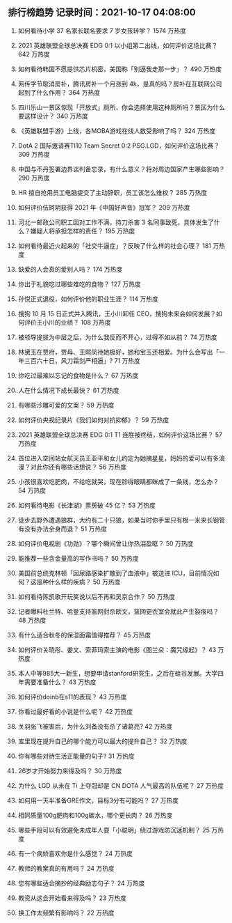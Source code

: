 
## 排行榜趋势 记录时间：2021-10-17 04:08:00
  
  1. 如何看待小学 37 名家长联名要求 7 岁女孩转学？ 1574 万热度
    
  2. 2021 英雄联盟全球总决赛 EDG 0:1 以小组第二出线，如何评价这场比赛？ 642 万热度
    
  3. 如何看待韩国不愿提供芯片机密，美国称「别逼我走那一步」？ 490 万热度
    
  4. 网传字节取消房补，腾讯房补一个月涨到 4k，是真的吗？房补在互联网公司起到了什么作用？ 364 万热度
    
  5. 四川乐山一景区惊现「开放式」厕所，你会选择使用这种厕所吗？景区为什么要这样设计？ 340 万热度
    
  6. 《英雄联盟手游》上线，各MOBA游戏在线人数受影响了吗？ 324 万热度
    
  7. DotA 2 国际邀请赛TI10 Team Secret 0:2 PSG.LGD，如何评价这场比赛？ 309 万热度
    
  8. 中国与不丹签署边界谈判备忘录，有什么意义？将对周边国家产生哪些影响？ 290 万热度
    
  9. HR 擅自抢用员工电脑提交了主动辞职，员工该怎么维权？ 285 万热度
    
  10. 如何评价伍珂玥获得 2021 年《中国好声音》冠军？ 209 万热度
    
  11. 河北一邮政公司职工因对工作不满，持刀杀害 3 名同事致死，具体发生了什么？嫌疑人将承担怎样的责任？ 195 万热度
    
  12. 如何看待最近火起来的「社交牛逼症」？反映了什么样的社会心理？ 181 万热度
    
  13. 缺爱的人会真的爱别人吗？ 174 万热度
    
  14. 你出于礼貌吃过哪些难吃的食物？ 127 万热度
    
  15. 孙悦正式退役，如何评价他的职业生涯？ 114 万热度
    
  16. 搜狗 10 月 15 日正式并入腾讯，王小川卸任 CEO，搜狗未来会如何发展？如何评价王小川的业绩？ 108 万热度
    
  17. 被领导提拔为中层之后，为什么我反而不开心，过得不如从前？ 74 万热度
    
  18. 林黛玉在贾府，贾母、王熙凤待她极好，她和宝玉还相爱。为什么会写出「一年三百六十日，风刀霜剑严相逼」? 71 万热度
    
  19. 你吃过最难以忘记的食物是什么？ 67 万热度
    
  20. 人在什么情况下成长最快？ 61 万热度
    
  21. 有哪些沙雕可爱的文案？ 59 万热度
    
  22. 如何评价央视纪录片《我们如何对抗抑郁》？ 59 万热度
    
  23. 2021 英雄联盟全球总决赛 EDG 0:1 T1 连胜被终结，如何评价这场比赛？ 57 万热度
    
  24. 首位进入空间站女航天员王亚平和女儿约定为她摘星星，妈妈的爱可以有多浪漫？对此你还有哪些话想说？ 56 万热度
    
  25. 小孩很喜欢吃肥肉，不给吃就哭，现在胖得眼睛都眯成了一条线，怎么办？ 54 万热度
    
  26. 如何看待电影《长津湖》票房破 45 亿？ 53 万热度
    
  27. 徒步去野外遭遇狼群，大约有二十只狼，如果当时你手里只有根一米来长钢管有没有办法全身而退？ 51 万热度
    
  28. 如何评价电视剧《功勋》？哪个瞬间曾让你热泪盈眶？ 50 万热度
    
  29. 能推荐一些含金量高的写作书吗？ 50 万热度
    
  30. 美国前总统克林顿「因尿路感染扩散到了血液中」被送进 ICU，目前情况如何？这是种什么样的疾病？ 50 万热度
    
  31. 如何看待陈凯歌开玩笑说以后不再和吴京合作？ 50 万热度
    
  32. 记者曝料杜兰特、哈登支持篮网封杀欧文，篮网更衣室会就此产生裂痕吗？ 48 万热度
    
  33. 有什么适合秋冬的保湿面霜值得推荐？ 45 万热度
    
  34. 如何评价关晓彤、姜文、索菲玛索主演的电影《图兰朵：魔咒缘起》？ 43 万热度
    
  35. 本人中等985大一新生，想要申请stanford研究生，之后在硅谷发展。大学四年需要准备什么？ 43 万热度
    
  36. 如何评价doinb在s11的表现？ 43 万热度
    
  37. 你看过最好看的小说是什么呢？ 42 万热度
    
  38. 关羽张飞被害后，为什么刘备没有杀了诸葛亮? 42 万热度
    
  39. 库里现在提升自己的哪个能力可以最大的提升自己？ 32 万热度
    
  40. 你有哪些对待生活正能量的句子? 31 万热度
    
  41. 26岁才开始努力来得及吗？ 30 万热度
    
  42. 为什么 LGD 从未在 Ti 上夺冠却是 CN DOTA 人气最高的队伍呢？ 27 万热度
    
  43. 如何用一天半准备GRE作文，目标3分有可能吗？ 27 万热度
    
  44. 相同质量100g肥肉和100g碳水，哪个更长肉？ 26 万热度
    
  45. 哪些手段可以有效避免未成年人耍「小聪明」绕过游戏防沉迷机制？ 25 万热度
    
  46. 有一个病娇喜欢你是什么感觉？ 24 万热度
    
  47. 教师的教案真的有用吗？ 24 万热度
    
  48. 您有哪些适合摘抄的经典励志句子？ 24 万热度
    
  49. 教资从这会开始看来得及吗？ 23 万热度
    
  50. 换工作太频繁有影响吗？ 22 万热度
    